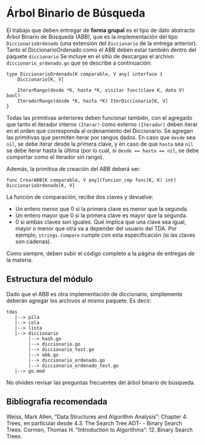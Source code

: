 # Árbol Binario de Búsqueda
El trabajo que deben entregar de **forma grupal** es el tipo de dato abstracto Árbol Binario de Búsqueda (ABB), que es la implementación del tipo `DiccionarioOrdenado` (una extensión del `Diccionario` de la entrega anterior). Tanto el DiccionarioOrdenado como el ABB deben estar también dentro del paquete `diccionario` Se incluye en el sitio de descargas el archivo `diccionario_ordenado.go` que se describe a continuación:
```
type DiccionarioOrdenado[K comparable, V any] interface {
	Diccionario[K, V]

	IterarRango(desde *K, hasta *K, visitar func(clave K, dato V) bool)
	IteradorRango(desde *K, hasta *K) IterDiccionario[K, V]
}
```
Todas las primitivas anteriores deben funcionar también, con el agregado que tanto el iterador interno `(Iterar)` como externo `(Iterador)` deben iterar en el orden que corresponda al ordenamiento del Diccionario. Se agregan las primitivas que permiten iterar por rangos dados. En caso que `desde` sea `nil`, se debe iterar desde la primera clave, y en caso de que `hasta` sea `nil` se debe iterar hasta la última (por lo cual, si `desde == hasta == nil`, se debe comportar como el iterador sin rango).

Además, la primitiva de creación del ABB deberá ser:
```
func CrearABB[K comparable, V any](funcion_cmp func(K, K) int) DiccionarioOrdenado[K, V]
```
La función de comparación, recibe dos claves y devuelve:
- Un entero menor que 0 si la primera clave es menor que la segunda.
- Un entero mayor que 0 si la primera clave es mayor que la segunda.
- 0 si ambas claves son iguales.
Qué implica que una clave sea igual, mayor o menor que otra va a depender del usuario del TDA. Por ejemplo, `strings.Compare` cumple con esta especificación (si las claves son cadenas).

Como siempre, deben subir el código completo a la página de entregas de la materia.

## Estructura del módulo
Dado que el ABB es otra implementación de diccionario, simplemente deberán agregar los archivos al mismo paquete. Es decir:
```
tdas
   |--> pila
   |--> cola
   |--> lista
   |--> diccionario
   		|--> hash.go
   		|--> diccionario.go
   		|--> diccionario_test.go
   		|--> abb.go
   		|--> diccionario_ordenado.go
   		|--> diccionario_ordenado_test.go
   |--> go.mod
```
No olviden revisar las preguntas frecuentes del árbol binario de búsqueda.

## Bibliografia recomendada
Weiss, Mark Allen, “Data Structures and Algorithm Analysis”: Chapter 4: Trees, en particular desde 4.3. The Search Tree ADT- - Binary Search Trees.
Cormen, Thomas H. “Introduction to Algorithms”: 12. Binary Search Trees.
